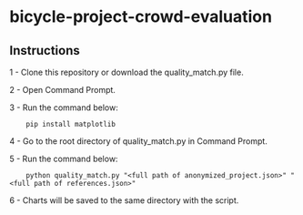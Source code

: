 # bicycle-project-crowd-evaluation

## Instructions

1 - Clone this repository or download the quality_match.py file. 

2 - Open Command Prompt.

3 - Run the command below:

        pip install matplotlib

4 - Go to the root directory of quality_match.py in Command Prompt.

5 - Run the command below:

        python quality_match.py "<full path of anonymized_project.json>" "<full path of references.json>"

6 - Charts will be saved to the same directory with the script. 
